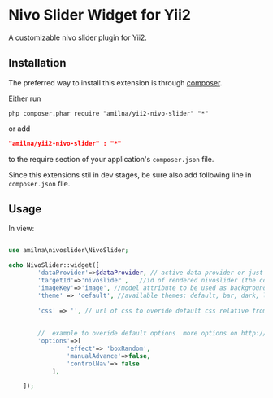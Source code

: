 Nivo Slider Widget for Yii2
========================
A customizable nivo slider plugin for Yii2.

Installation
------------
The preferred way to install this extension is through [composer](http://getcomposer.org/download/).

Either run

```
php composer.phar require "amilna/yii2-nivo-slider" "*"
```

or add

```json
"amilna/yii2-nivo-slider" : "*"
```
to the require section of your application's `composer.json` file.

Since this extensions stil in dev stages, be sure also add following line in `composer.json` file.


Usage
-----
In view:

```php

use amilna\nivoslider\NivoSlider;

echo NivoSlider::widget([
		'dataProvider'=>$dataProvider, // active data provider or just image array
		'targetId'=>'nivoslider',	//id of rendered nivoslider (the container will constructed by the widget with the given id)		
		'imageKey'=>'image', //model attribute to be used as background
		'theme' => 'default', //available themes: default, bar, dark, light
 
 		'css' => '', // url of css to overide default css relative from @web	  		
		
		
		//	example to overide default options	more options on http://docs.dev7studios.com/jquery-plugins/nivo-slider
		'options'=>[
				'effect'=> 'boxRandom',
				'manualAdvance'=>false,
				'controlNav'=> false				
			],		
		 						
 	]); 
```
